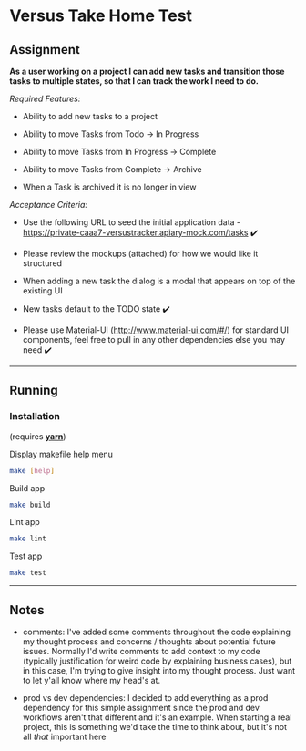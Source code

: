 # Versus Take Home Test

## Assignment

**As a user working on a project I can add new tasks and transition those tasks to multiple states, so that I can track the work I need to do.**

*Required Features:*

* Ability to add new tasks to a project

* Ability to move Tasks from Todo -> In Progress 

* Ability to move Tasks from In Progress -> Complete  

* Ability to move Tasks from Complete -> Archive

* When a Task is archived it is no longer in view

*Acceptance Criteria:*

* Use the following URL to seed the initial application data - https://private-caaa7-versustracker.apiary-mock.com/tasks :heavy_check_mark:

* Please review the mockups (attached) for how we would like it structured

* When adding a new task the dialog is a modal that appears on top of the existing UI

* New tasks default to the TODO state :heavy_check_mark:

* Please use Material-UI (http://www.material-ui.com/#/) for standard UI components, feel free to pull in any other dependencies else you may need :heavy_check_mark:


---

## Running

### Installation
(requires [**yarn**](https://yarnpkg.com/lang/en/))

Display makefile help menu
```bash
make [help]
```

Build app
```bash
make build
```

Lint app
```bash
make lint
```

Test app
```bash
make test
```
---


## Notes

* comments: I've added some comments throughout the code explaining my thought process and concerns / thoughts about potential future issues. Normally I'd write comments to add context to my code (typically justification for weird code by explaining business cases), but in this case, I'm trying to give insight into my thought process. Just want to let y'all know where my head's at.

* prod vs dev dependencies: I decided to add everything as a prod dependency for this simple assignment since the prod and dev workflows aren't that different and it's an example. When starting a real project, this is something we'd take the time to think about, but it's not all _that_ important here
